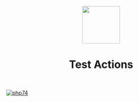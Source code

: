 <p align="center">
    <a href="https://github.com/yiisoft" target="_blank">
        <img src="https://avatars0.githubusercontent.com/u/993323" height="100px">
    </a>
    <h1 align="center">Test Actions</h1>
    <br>
</p>


[![php74](https://github.com/yiisoft/aliases/workflows/php74/badge.svg)](https://github.com/yiisoft/aliases/actions)
